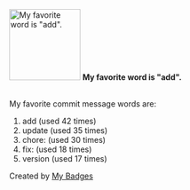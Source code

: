 <img src="https://my-badges.github.io/my-badges/favorite-word.png" alt="My favorite word is &quot;add&quot;." title="My favorite word is &quot;add&quot;." width="128">
<strong>My favorite word is &quot;add&quot;.</strong>
<br><br>

My favorite commit message words are:

1. add (used 42 times)
2. update (used 35 times)
3. chore: (used 30 times)
4. fix: (used 18 times)
5. version (used 17 times)


Created by <a href="https://github.com/my-badges/my-badges">My Badges</a>